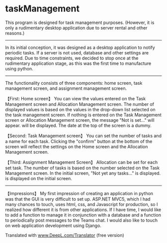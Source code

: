 # taskManagement
This program is designed for task management purposes.
(However, it is only a rudimentary desktop application due to server rental and other reasons.)

-------------------------------------------------------------------------

In its initial conception, it was designed as a desktop application to notify periodic tasks.
If a server is not used, database and other settings are required.
Due to time constraints, we decided to stop once at the rudimentary application stage, as this was the first time to manufacture using python.

-------------------------------------------------------------------------

The functionality consists of three components: home screen, task management screen, and assignment management screen.

【First: Home screen】
You can view the values entered on the Task Management screen and Allocation Management screen.
The number of displayed values is based on the values in the drop-down list selected on the task management screen.
If nothing is entered on the Task Management screen or Allocation Management screen, the message "Not is set..." will appear. will be displayed.
The date at the top of the screen is a dummy.

【Second: Task Management screen】
You can set the number of tasks and a name for each task.
Clicking the "confirm" button at the bottom of the screen will reflect the settings on the Home screen and the Allocation Management screen.

【Third: Assignment Management Screen】
Allocation can be set for each set task.
The number of tasks is based on the number selected on the Task Management screen.
In the initial screen, "Not yet any tasks..." is displayed. is displayed on the initial screen.

--------------------------------------------------------------------------
【Impressions】
My first impression of creating an application in python was that the GUI is very difficult to set up.
ASP.NET MVC5, which I had many chances to touch, uses html, css, and Javascript for production, so I realized how different it is from other applications.
If I have time, I would like to add a function to manage it in conjunction with a database and a function to periodically post messages to the Teams chat.
I would also like to touch on web application development using Django.

Translated with www.DeepL.com/Translator (free version)
